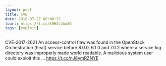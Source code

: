 ```yaml
---
layout: post
title: CVE
date: 2018-07-27 00:00:22
tourl: https://t.co/k9HZz2bu5G
tags: [exploit]
---
```

CVE-2017-2621 An access-control flaw was found in the OpenStack Orchestration (heat) service before 8.0.0, 6.1.0 and 7.0.2 where a service log directory was improperly made world readable. A malicious system user could exploit this ... https://t.co/nJ8ymRZNYE